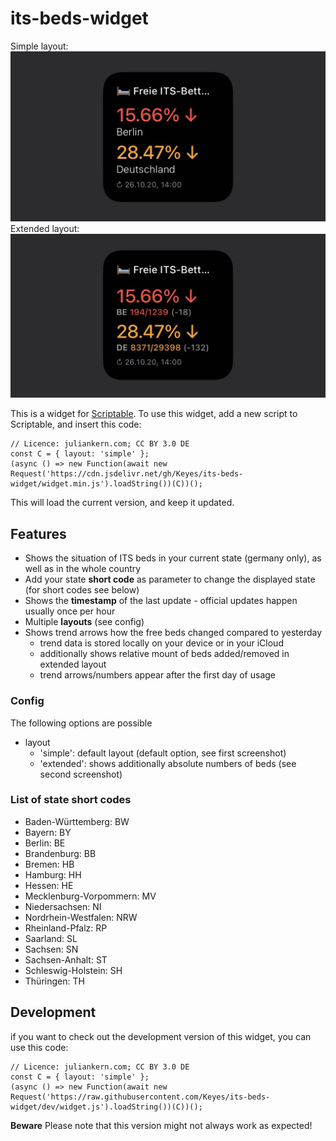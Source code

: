 # its-beds-widget

Simple layout:
![Screenshot](screenshot.jpg "New Screenshot")
Extended layout:
![Extended Screenshot](screenshot_extended.jpg "Extended Screenshot")

This is a widget for [Scriptable](https://scriptable.app). To use this widget, add a new script to Scriptable, and insert this code:

```
// Licence: juliankern.com; CC BY 3.0 DE
const C = { layout: 'simple' };
(async () => new Function(await new Request('https://cdn.jsdelivr.net/gh/Keyes/its-beds-widget/widget.min.js').loadString())(C))();
```

This will load the current version, and keep it updated.

## Features
- Shows the situation of ITS beds in your current state (germany only), as well as in the whole country
- Add your state **short code** as parameter to change the displayed state (for short codes see below)
- Shows the **timestamp** of the last update - official updates happen usually once per hour 
- Multiple **layouts** (see config)
- Shows trend arrows how the free beds changed compared to yesterday
    - trend data is stored locally on your device or in your iCloud
    - additionally shows relative mount of beds added/removed in extended layout
    - trend arrows/numbers appear after the first day of usage

### Config
The following options are possible
- layout
    - 'simple': default layout (default option, see first screenshot)
    - 'extended': shows additionally absolute numbers of beds (see second screenshot)

### List of state short codes
- Baden-Württemberg: BW
- Bayern: BY
- Berlin: BE
- Brandenburg: BB
- Bremen: HB
- Hamburg: HH
- Hessen: HE
- Mecklenburg-Vorpommern: MV
- Niedersachsen: NI
- Nordrhein-Westfalen: NRW
- Rheinland-Pfalz: RP
- Saarland: SL
- Sachsen: SN
- Sachsen-Anhalt: ST
- Schleswig-Holstein: SH
- Thüringen: TH

## Development
if you want to check out the development version of this widget, you can use this code: 
```
// Licence: juliankern.com; CC BY 3.0 DE
const C = { layout: 'simple' };
(async () => new Function(await new Request('https://raw.githubusercontent.com/Keyes/its-beds-widget/dev/widget.js').loadString())(C))();
```
**Beware** Please note that this version might not always work as expected!